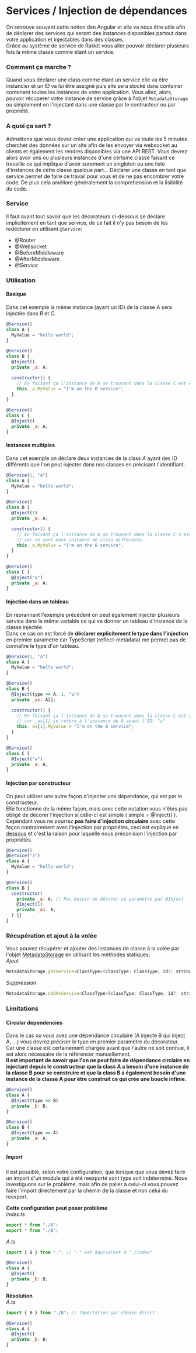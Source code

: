 # Services / Injection de dépendances
On retrouve souvent cette notion dan Angular et elle va nous être utile afin de déclarer des services qui seront des instances disponibles partout dans votre application et injectables dans des classes.  
Grâce au système de service de Rakkit vous aller pouvoir déclarer plusieurs fois la même classe comme étant un service.

### Comment ça marche ?
Quand vous déclarer une class comme étant un service elle va être instancier et un ID va lui être assigné puis elle sera stocké dans container contenant toutes les instances de votre application. Vous allez, alors, pouvoir récuperer votre instance de service grâce à l'objet `MetadataStorage` ou simplement en l'injectant dans une classe par le contructeur ou par propriété.

### A quoi ça sert ?
Admettons que vous devez créer une application qui va toute les 5 minutes chercher des données sur un site afin de les envoyer via websocket au clients et également les rendres disponibles via une API REST. Vous devrez alors avoir uns ou plusieurs instances d'une certaine classe faisant ce travaille ce qui implique d'avoir surement un singleton ou une liste d'instances de cette classe quelque part... Déclarer une classe en tant que service permet de faire ce travail pour vous et de ne pas encombrer votre code. De plus cela améliore généralement la comprehension et la lisibilité du code.

### Service
Il faut avant tout savoir que les décorateurs ci-dessous se déclare implicitement en tant que service, de ce fait il n'y pas besoin de les redéclarer en utilisant `@Service`:
- @Router
- @Websocket
- @BeforeMiddleware
- @AfterMiddleware
- _@Service_

### Utilisation

#### Basique
Dans cet exemple la même instance (ayant un ID) de la classe _A_ sera injectée dans _B_ et _C_.
```javascript
@Service()
class A {
  MyValue = "hello world";
}
```
```javascript
@Service()
class B {
  @Inject()
  private _a: A;

  constructor() {
    // En faisant ça l'instance de A se trouvant dans la classe C est également affectée
    this._a.MyValue = "I'm on the B service";
  }
}
```
```javascript
@Service()
class C {
  @Inject()
  private _a: A;
}
```

#### Instances multiples
Dans cet exemple on déclare deux instances de la class _A_ ayant des ID différents que l'on peut injecter dans nos classes en précisant l'identifiant.
```javascript
@Service(1, "a")
class A {
  MyValue = "hello world";
}
```
```javascript
@Service()
class B {
  @Inject(1)
  private _a: A;

  constructor() {
    // En faisant ça l'instance de A se trouvant dans la classe C n'est PAS affectée,
    // car ce sont deux instance de class différente.
    this._a.MyValue = "I'm on the B service";
  }
}
```
```javascript
@Service()
class C {
  @Inject("a")
  private _a: A;
}
```

#### Injection dans un tableau
En reprannant l'exemple précédent on peut également injecter plusieurs service dans la même variable ce qui va donner un tableau d'instance de la classe injectée.  
Dans ce cas on est forcé de **déclarer explicitement le type dans l'injection** en premier paramètre car TypeScript (reflect-metadata) me permet pas de connaître le type d'un tableau.
```javascript
@Service(1, "a")
class A {
  MyValue = "hello world";
}
```
```javascript
@Service()
class B {
  @Inject(type => A, 1, "a")
  private _as: A[];

  constructor() {
    // En faisant ça l'instance de A se trouvant dans la classe C est affectée,
    // car _as[1] se réfère à l'instance de A ayant l'ID: "a"
    this._as[1].MyValue = "I'm on the B service";
  }
}
```
```javascript
@Service()
class C {
  @Inject("a")
  private _a: A;
}
```

#### Injection par constructeur
On peut utiliser une autre façon d'injecter une dépendance, qui est par le constructeur.  
Elle fonctionne de la même façon, mais avec cette notation vous n'êtes pas obligé de décorer l'injection si celle-ci est simple ( simple = @Inject() ).  
Cependant vous ne pourrez **pas faire d'injection circulaire** avec cette façon contrairement avec l'injection par propriétés, ceci est expliqué en [dessous](http://localhost:3000/#/fr/DI?id=circular-dependencies) et c'est la raison pour laquelle nous préconision l'injection par propriétés.
```javascript
@Service()
@Service("a")
class A {
  MyValue = "hello world";
}
```
```javascript
@Service()
class B {
  constructor(
    private _a: A; // Pas besoin de décorer ce paramètre par @Inject
    @Inject(1)
    private _a1: A;
  ) {}
}
```

### Récupération et ajout à la volée
Vous pouvez récupérer et ajouter des instances de classe à la volée par l'objet [MetadataStorage](http://localhost:3000/#/fr/MetadataStorage) en utilisant les méthodes statiques:  
_Ajout_
```javascript
MetadataStorage.getService<ClassType>(classType: ClassType, id?: string | number);
```
_Suppression_
```javascript
MetadataStorage.addAsService<ClassType>(classType: ClassType, id?: string | number);
```

### Limitations
#### Circular dependencies
Dans le cas ou vous avez une dépendance circulaire (A injecte B qui inject A, ...) vous devrez préciser le type en premier paramètre du décorateur.  
Car une classe est certainement chargée avant que l'autre ne soit connue, il est alors nécessaire de la référencer manuellement.  
**Il est important de savoir que l'on ne peut faire de dépendance circlaire en injectant depuis le constructeur que la class A a besoin d'une instance de la classe B pour se construire et que la class B a également besoin d'une instance de la classe A pour être construit ce qui crée une boucle infinie.**
```javascript
@Service()
class A {
  @Inject(type => B)
  private _b: B;
}
```
```javascript
@Service()
class B {
  @Inject(type => A)
  private _a: A;
}
```

##### Import
Il est possible, selon votre configuration, que lorsque que vous devez faire un import d'un module qui à été reexporté sont type soit indéterminé. Nous investiguons sur le problème, mais afin de palier à celui-ci vous pouvez faire l'import directement par la chemin de la classe et non celui du reexport.

**Cette configuration peut poser problème**  
_index.ts_
```javascript
export * from "./A";
export * from "./B";
```
_A.ts_
```javascript
import { B } from "."; // "." est équivalent à "./index"

@Service()
class A {
  @Inject()
  private _b: B;
}
```

**Résolution**  
_A.ts_
```javascript
import { B } from "./B"; // Importation par chemin direct

@Service()
class A {
  @Inject()
  private _b: B;
}
```
